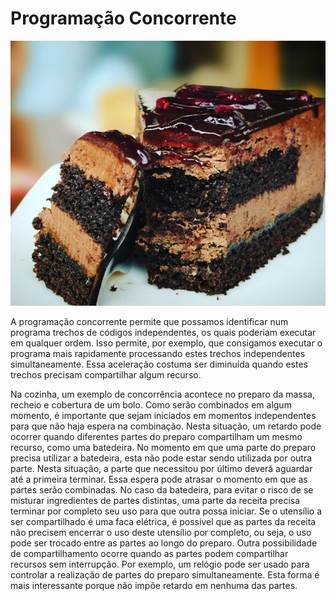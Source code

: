 # Programação Concorrente

![](../assets/prog-concorrente.jpeg)

A programação concorrente permite que possamos identificar num programa trechos de códigos independentes, os quais poderiam executar em qualquer ordem. Isso permite, por exemplo, que consigamos executar o programa mais rapidamente processando estes trechos independentes simultaneamente. Essa aceleração costuma ser diminuída quando estes trechos precisam compartilhar algum recurso. 

Na cozinha, um exemplo de concorrência acontece no preparo da massa, recheio e cobertura de um bolo. Como serão combinados em algum momento, é importante que sejam iniciados em momentos independentes para que não haja espera na combinação. Nesta situação, um retardo pode ocorrer quando diferentes partes do preparo compartilham um mesmo recurso, como uma batedeira. No momento em que uma parte do preparo precisa utilizar a batedeira, esta não pode estar sendo utilizada por outra parte. Nesta situação, a parte que necessitou por último deverá aguardar até a primeira terminar. Essa espera pode atrasar o momento em que as partes serão combinadas. No caso da batedeira, para evitar o risco de se misturar ingredientes de partes distintas, uma parte da receita precisa terminar por completo seu uso para que outra possa iniciar. Se o utensílio a ser compartilhado é uma faca elétrica, é possível que as partes da receita não precisem encerrar o uso deste utensílio por completo, ou seja, o uso pode ser trocado entre as partes ao longo do preparo. Outra possibilidade de compartilhamento ocorre quando as partes podem compartilhar recursos sem interrupção. Por exemplo, um relógio pode ser usado para controlar a realização de partes do preparo simultaneamente. Esta forma é mais interessante porque não impõe retardo em nenhuma das partes.
